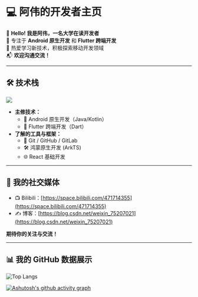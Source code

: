 # 💻 阿伟的开发者主页

👋 **Hello! 我是阿伟，一名大学在读开发者**  
🎯 专注于 **Android 原生开发** 和 **Flutter 跨端开发**  
📖 热爱学习新技术，积极探索移动开发领域  
📬 **欢迎沟通交流！**


---

## 🛠️ 技术栈
<a href="https://skillicons.dev">
<img src="https://skillicons.dev/icons?i=androidstudio,flutter,java,kotlin,dart,react,html,css,js,linux,git,vscode,idea,md" />
</a>

- **主修技术：**
  - 🌟 Android 原生开发（Java/Kotlin）
  - 🚀 Flutter 跨端开发（Dart）
- **了解的工具与框架：**
  - 🔧 Git / GitHub / GitLab
  - 🛠️ 鸿蒙原生开发 (ArkTS)
  - 🌐 React 基础开发

---

## 🔗 我的社交媒体

- 📺 Bilibili：[https://space.bilibili.com/471714355](https://space.bilibili.com/471714355)  
- ✍️ 博客：[https://blog.csdn.net/weixin_75207021](https://blog.csdn.net/weixin_75207021)

**期待你的关注与交流！**

---

## 📊 我的 GitHub 数据展示


![Top Langs](https://github-readme-stats.vercel.app/api/top-langs/?username=bitByte404&layout=compact&theme=tokyonight)

[![Ashutosh's github activity graph](https://github-readme-activity-graph.vercel.app/graph?username=bitByte404&theme=vue)](https://github.com/bitByte404/github-readme-activity-graph)

